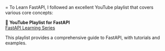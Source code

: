 =
To Learn FastAPI, I followed an excellent YouTube playlist that covers various core concepts:

🎥 **YouTube Playlist for FastAPI**  
[FastAPI Learning Series](https://www.youtube.com/playlist?list=PLqAmigZvYxIL9dnYeZEhMoHcoP4zop8-p)

This playlist provides a comprehensive guide to FastAPI, with tutorials and examples.

